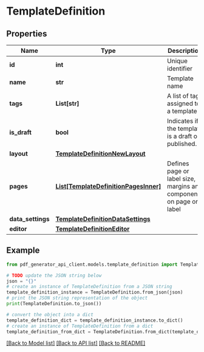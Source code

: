# TemplateDefinition


## Properties

Name | Type | Description | Notes
------------ | ------------- | ------------- | -------------
**id** | **int** | Unique identifier | [optional] 
**name** | **str** | Template name | [optional] 
**tags** | **List[str]** | A list of tags assigned to a template | [optional] 
**is_draft** | **bool** | Indicates if the template is a draft or published. | [optional] 
**layout** | [**TemplateDefinitionNewLayout**](TemplateDefinitionNewLayout.md) |  | [optional] 
**pages** | [**List[TemplateDefinitionPagesInner]**](TemplateDefinitionPagesInner.md) | Defines page or label size, margins and components on page or label | [optional] 
**data_settings** | [**TemplateDefinitionDataSettings**](TemplateDefinitionDataSettings.md) |  | [optional] 
**editor** | [**TemplateDefinitionEditor**](TemplateDefinitionEditor.md) |  | [optional] 

## Example

```python
from pdf_generator_api_client.models.template_definition import TemplateDefinition

# TODO update the JSON string below
json = "{}"
# create an instance of TemplateDefinition from a JSON string
template_definition_instance = TemplateDefinition.from_json(json)
# print the JSON string representation of the object
print(TemplateDefinition.to_json())

# convert the object into a dict
template_definition_dict = template_definition_instance.to_dict()
# create an instance of TemplateDefinition from a dict
template_definition_from_dict = TemplateDefinition.from_dict(template_definition_dict)
```
[[Back to Model list]](../README.md#documentation-for-models) [[Back to API list]](../README.md#documentation-for-api-endpoints) [[Back to README]](../README.md)


